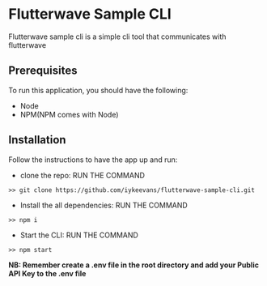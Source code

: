 # Flutterwave Sample CLI

Flutterwave sample cli is a simple cli tool that communicates with flutterwave

## Prerequisites
To run this application, you should have the following:
- Node
- NPM(NPM comes with Node)

## Installation
Follow the instructions to have the app up and run:
- clone the repo: RUN THE COMMAND
```shell
>> git clone https://github.com/iykeevans/flutterwave-sample-cli.git
```
- Install the all dependencies: RUN THE COMMAND
```shell
>> npm i
```
- Start the CLI: RUN THE COMMAND
```shell
>> npm start
```

**NB: Remember create a .env file in the root directory and add your Public API Key to the .env file** 
